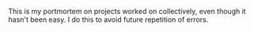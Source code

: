 This is my portmortem on projects worked on collectively, even though it hasn't been easy. I do this to avoid future repetition of errors.
